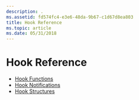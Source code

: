```yaml
---
description: .
ms.assetid: fd574fc4-e3e6-48da-9b67-c1d67d8ea803
title: Hook Reference
ms.topic: article
ms.date: 05/31/2018
---
```


# Hook Reference

-   [Hook Functions](hook-functions.md)
-   [Hook Notifications](hook-notifications.md)
-   [Hook Structures](hook-structures.md)

 

 




